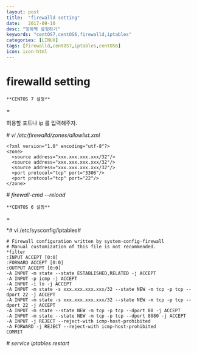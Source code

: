 ```yaml
---
layout: post
title:  "firewalld setting"
date:   2017-09-10
desc: "방화벽 설정하기"
keywords: "centOS7,centOS6,firewalld,iptables"
categories: [LINUX]
tags: [firewalld,centOS7,iptables,centOS6]
icon: icon-html
---
```


**firewalld setting**
===============================================


	**CENTOS 7 설정**
=

허용할 포트나 ip 를 입력해주자.

*# vi /etc/firewalld/zones/allowlist.xml*
```
<?xml version="1.0" encoding="utf-8"?>
<zone>
  <source address="xxx.xxx.xxx.xxx/32"/>
  <source address="xxx.xxx.xxx.xxx/32"/>
  <source address="xxx.xxx.xxx.xxx/32"/>
  <port protocol="tcp" port="3306"/>
  <port protocol="tcp" port="22"/>
</zone>
```

*# firewall-cmd --reload*



	**CENTOS 6 설정**
=

*# vi /etc/sysconfig/iptables#

```
# Firewall configuration written by system-config-firewall
# Manual customization of this file is not recommended.
*filter
:INPUT ACCEPT [0:0]
:FORWARD ACCEPT [0:0]
:OUTPUT ACCEPT [0:0]
-A INPUT -m state --state ESTABLISHED,RELATED -j ACCEPT
-A INPUT -p icmp -j ACCEPT
-A INPUT -i lo -j ACCEPT
-A INPUT -m state -s xxx.xxx.xxx.xxx/32 --state NEW -m tcp -p tcp --dport 22 -j ACCEPT
-A INPUT -m state -s xxx.xxx.xxx.xxx/32 --state NEW -m tcp -p tcp --dport 22 -j ACCEPT
-A INPUT -m state --state NEW -m tcp -p tcp --dport 80 -j ACCEPT
-A INPUT -m state --state NEW -m tcp -p tcp --dport 8080 -j ACCEPT
-A INPUT -j REJECT --reject-with icmp-host-prohibited
-A FORWARD -j REJECT --reject-with icmp-host-prohibited
COMMIT

```

*# service iptables restart*



